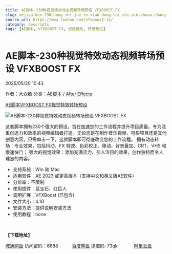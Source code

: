 ```yaml
---
title: AE脚本-230种视觉特效动态视频转场预设 VFXBOOST FX
slug: aejiao-ben-230chong-shi-jue-te-xiao-dong-tai-shi-pin-zhuan-chang-yu-she-vfxboost-fx
source_url: https://www.lookae.com/vfxboost-fx/
category: aescripts
tags: [AE脚本, VFXBOOST FX, 视觉特效, 转场预设]
---
```

# AE脚本-230种视觉特效动态视频转场预设 VFXBOOST FX

2025/05/20 10:43

作者：大众脸
分类：[AE脚本](https://www.lookae.com/after-effects/aescripts/) / [After Effects](https://www.lookae.com/after-effects/)

[AE脚本](https://www.lookae.com/tag/ae%e8%84%9a%e6%9c%ac/)[VFXBOOST FX](https://www.lookae.com/tag/vfxboost-fx/)[视觉特效](https://www.lookae.com/tag/%e8%a7%86%e8%a7%89%e7%89%b9%e6%95%88/)[转场预设](https://www.lookae.com/tag/%e8%bd%ac%e5%9c%ba%e9%a2%84%e8%ae%be/)

![AE脚本-230种视觉特效动态视频转场预设 VFXBOOST FX](https://www.lookae.com/wp-content/uploads/2025/05/VFXBOOST-FX.jpg "AE脚本-230种视觉特效动态视频转场预设 VFXBOOST FX-LookAE.com")

这套脚本拥有230个强大的预设，旨在加速您的工作流程并提升项目质量。专为注重创造力和效率的视频编辑者打造。无论您是在制作音乐视频、电影项目还是其他创意内容，只需单击一下，这款脚本即可彻底改变您的工作流程。 拥有动态转场：专业效果，包括抖动、FX 特效、色彩校正、移动、背景叠加、CRT、VHS 和慢速快门； 强大的视觉效果：添加充满活力、引人注目的效果，创作独特而令人难忘的内容。

* 支持系统：Win 和 Mac
* 适用软件：AE 2023 或更高版本（支持中文和英文版AE软件）
* 分辨率：不限制
* 使用插件：蓝宝石、红巨人
* 调用扩展：VFXBoost (已包含)
* 文件大小：4.1G
* 安装方法：提供说明安装方法
* 使用教程：none

[﻿](http://cloud.video.taobao.com/play/u/null/p/1/e/6/t/1/519822983463.mp4)

**【下载地址】**

[城通网盘](https://url70.ctfile.com/f/2827370-1506250573-dbd302?p=4431) 访问密码：6688           [百度网盘](https://pan.baidu.com/s/1VFa3ZLbgoOJ0qoTldDEjmw?pwd=73qk) 提取码: 73qk             [阿里云盘](https://www.alipan.com/s/y1ACe9XTZJz)
